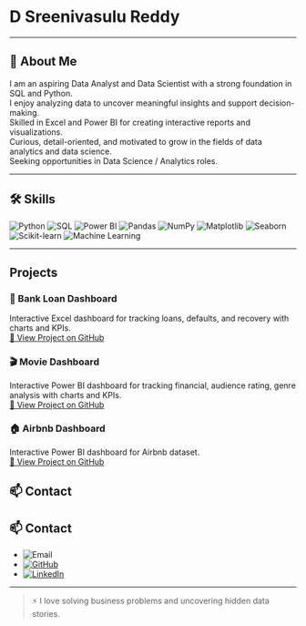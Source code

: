 # D Sreenivasulu Reddy

---

## 👋 About Me

I am an aspiring Data Analyst and Data Scientist with a strong foundation in SQL and Python.  
I enjoy analyzing data to uncover meaningful insights and support decision-making.  
Skilled in Excel and Power BI for creating interactive reports and visualizations.  
Curious, detail-oriented, and motivated to grow in the fields of data analytics and data science.  
Seeking opportunities in Data Science / Analytics roles.

---

## 🛠 Skills

![Python](https://img.shields.io/badge/Python-3776AB?style=for-the-badge&logo=python&logoColor=white)
![SQL](https://img.shields.io/badge/SQL-00758F?style=for-the-badge&logo=mysql&logoColor=white)
![Power BI](https://img.shields.io/badge/Power%20BI-F2C811?style=for-the-badge&logo=microsoft-power-bi&logoColor=black)
![Pandas](https://img.shields.io/badge/Pandas-150458?style=for-the-badge&logo=pandas&logoColor=white)
![NumPy](https://img.shields.io/badge/NumPy-013243?style=for-the-badge&logo=numpy&logoColor=white)
![Matplotlib](https://img.shields.io/badge/Matplotlib-F37626?style=for-the-badge&logo=matplotlib&logoColor=white)
![Seaborn](https://img.shields.io/badge/Seaborn-4B8BBE?style=for-the-badge)
![Scikit-learn](https://img.shields.io/badge/Scikit--learn-F7931E?style=for-the-badge&logo=scikit-learn&logoColor=white)
![Machine Learning](https://img.shields.io/badge/Machine_Learning-FF6F00?style=for-the-badge)

---
## Projects

### 🏦 Bank Loan Dashboard
Interactive Excel dashboard for tracking loans, defaults, and recovery with charts and KPIs.  
[🔗 View Project on GitHub](https://github.com/sreenivas0311/Bank_loan_Dashboard)

### 🎬 Movie Dashboard 
Interactive Power BI dashboard for tracking financial, audience rating, genre analysis with charts and KPIs.  
[🔗 View Project on GitHub](https://github.com/sreenivas0311/Movie_Dashboard_powerbi)

### 🏠 Airbnb Dashboard
Interactive Power BI dashboard for Airbnb dataset.  
[🔗 View Project on GitHub](https://github.com/sreenivas0311/airbnb_dashboard)


## 📫 Contact

## 📫 Contact

- ![Email](https://img.shields.io/badge/Email-contactsreenivas0311@gmail.com-blue?style=flat&logo=gmail&logoColor=white)  
- [![GitHub](https://img.shields.io/badge/GitHub-sreenivas0311-black?style=flat&logo=github&logoColor=white)](https://github.com/sreenivas0311)  
- [![LinkedIn](https://img.shields.io/badge/LinkedIn-D_Sreenivasulu_Reddy-blue?style=flat&logo=linkedin&logoColor=white)](https://www.linkedin.com/in/sreenivas0311/)


---

> ⚡ I love solving business problems and uncovering hidden data stories.
